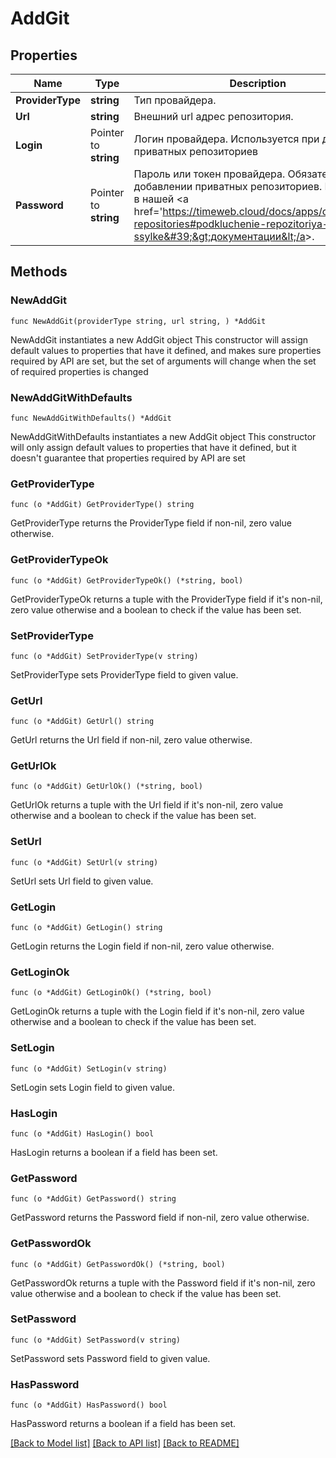 # AddGit

## Properties

Name | Type | Description | Notes
------------ | ------------- | ------------- | -------------
**ProviderType** | **string** | Тип провайдера. | 
**Url** | **string** | Внешний url адрес репозитория. | 
**Login** | Pointer to **string** | Логин провайдера. Используется при добавлении приватных репозиториев | [optional] 
**Password** | Pointer to **string** | Пароль или токен провайдера. Обязателен при добавлении приватных репозиториев. Подробнее в нашей &lt;a href&#x3D;&#39;https://timeweb.cloud/docs/apps/connecting-repositories#podkluchenie-repozitoriya-po-ssylke&#39;&gt;документации&lt;/a&gt;. | [optional] 

## Methods

### NewAddGit

`func NewAddGit(providerType string, url string, ) *AddGit`

NewAddGit instantiates a new AddGit object
This constructor will assign default values to properties that have it defined,
and makes sure properties required by API are set, but the set of arguments
will change when the set of required properties is changed

### NewAddGitWithDefaults

`func NewAddGitWithDefaults() *AddGit`

NewAddGitWithDefaults instantiates a new AddGit object
This constructor will only assign default values to properties that have it defined,
but it doesn't guarantee that properties required by API are set

### GetProviderType

`func (o *AddGit) GetProviderType() string`

GetProviderType returns the ProviderType field if non-nil, zero value otherwise.

### GetProviderTypeOk

`func (o *AddGit) GetProviderTypeOk() (*string, bool)`

GetProviderTypeOk returns a tuple with the ProviderType field if it's non-nil, zero value otherwise
and a boolean to check if the value has been set.

### SetProviderType

`func (o *AddGit) SetProviderType(v string)`

SetProviderType sets ProviderType field to given value.


### GetUrl

`func (o *AddGit) GetUrl() string`

GetUrl returns the Url field if non-nil, zero value otherwise.

### GetUrlOk

`func (o *AddGit) GetUrlOk() (*string, bool)`

GetUrlOk returns a tuple with the Url field if it's non-nil, zero value otherwise
and a boolean to check if the value has been set.

### SetUrl

`func (o *AddGit) SetUrl(v string)`

SetUrl sets Url field to given value.


### GetLogin

`func (o *AddGit) GetLogin() string`

GetLogin returns the Login field if non-nil, zero value otherwise.

### GetLoginOk

`func (o *AddGit) GetLoginOk() (*string, bool)`

GetLoginOk returns a tuple with the Login field if it's non-nil, zero value otherwise
and a boolean to check if the value has been set.

### SetLogin

`func (o *AddGit) SetLogin(v string)`

SetLogin sets Login field to given value.

### HasLogin

`func (o *AddGit) HasLogin() bool`

HasLogin returns a boolean if a field has been set.

### GetPassword

`func (o *AddGit) GetPassword() string`

GetPassword returns the Password field if non-nil, zero value otherwise.

### GetPasswordOk

`func (o *AddGit) GetPasswordOk() (*string, bool)`

GetPasswordOk returns a tuple with the Password field if it's non-nil, zero value otherwise
and a boolean to check if the value has been set.

### SetPassword

`func (o *AddGit) SetPassword(v string)`

SetPassword sets Password field to given value.

### HasPassword

`func (o *AddGit) HasPassword() bool`

HasPassword returns a boolean if a field has been set.


[[Back to Model list]](../README.md#documentation-for-models) [[Back to API list]](../README.md#documentation-for-api-endpoints) [[Back to README]](../README.md)


